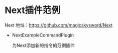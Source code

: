# Next插件范例

Next 地址：https://github.com/magicskysword/Next

* NextExampleCommandPlugin

  为Next添加新的指令的范例插件